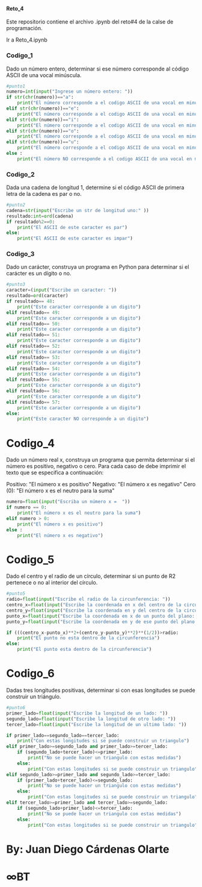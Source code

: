 #### Reto_4
Este repositorio contiene el archivo .ipynb del reto#4 de la calse de programación.

Ir a Reto_4.ipynb

### Codigo_1
Dado un número entero, determinar si ese número corresponde al código ASCII de una vocal minúscula.
```python
#punto1
numero=int(input("Ingrese un número entero: "))
if str(chr(numero))=="a":
    print("El número corresponde a el codigo ASCII de una vocal en minuscula")
elif str(chr(numero))=="e":
    print("El número corresponde a el codigo ASCII de una vocal en minuscula")
elif str(chr(numero))=="i":
    print("El número corresponde a el codigo ASCII de una vocal en minuscula")
elif str(chr(numero))=="o":
    print("El número corresponde a el codigo ASCII de una vocal en minuscula")
elif str(chr(numero))=="u":
    print("El número corresponde a el codigo ASCII de una vocal en minuscula")
else :
    print("El número NO corresponde a el codigo ASCII de una vocal en minuscula")
````
### Codigo_2
Dada una cadena de longitud 1, determine si el código ASCII de primera letra de la cadena es par o no.
```python
#punto2
cadena=str(input("Escribe un str de longitud uno:" ))
resultado:int=ord(cadena)
if resultado%2==0:
    print("El ASCII de este caracter es par")
else:
    print("El ASCII de este caracter es impar")
```

### Codigo_3
Dado un carácter, construya un programa en Python para determinar si el carácter es un dígito o no.

```python
#punto3
caracter=(input("Escribe un caracter: "))
resultado=ord(caracter)
if resultado== 48:
    print("Este caracter corresponde a un digito")
elif resultado== 49:
    print("Este caracter corresponde a un digito")
elif resultado== 50:
    print("Este caracter corresponde a un digito")
elif resultado== 51:
    print("Este caracter corresponde a un digito")
elif resultado== 52:
    print("Este caracter corresponde a un digito")
elif resultado== 53:
    print("Este caracter corresponde a un digito")
elif resultado== 54:
    print("Este caracter corresponde a un digito")
elif resultado== 55:
    print("Este caracter corresponde a un digito")
elif resultado== 56:
    print("Este caracter corresponde a un digito")
elif resultado== 57:
    print("Este caracter corresponde a un digito")
else:
    print("Este caracter NO corresponde a un digito")
```

# Codigo_4
Dado un número real x, construya un programa que permita determinar si el número es positivo, negativo o cero. Para cada caso de debe imprimir el texto que se especifica a continuación:

Positivo: "El número x es positivo"
Negativo: "El número x es negativo"
Cero (0): "El número x es el neutro para la suma"

```python
numero=float(input("Escriba un número x =  "))
if numero == 0:
    print("El número x es el neutro para la suma")
elif numero > 0:
    print("El número x es positivo")
else :
    print("El número x es negativo")
```

# Codigo_5
Dado el centro y el radio de un círculo, determinar si un punto de R2 pertenece o no al interior del círculo.

```python
#punto5
radio=float(input("Escribe el radio de la circunferencia: "))
centro_x=float(input("Escribe la coordenada en x del centro de la circunferencia: "))
centro_y=float(input("Escribe la coordenada en y del centro de la circunferencia: "))
punto_x=float(input("Escribe la coordenada en x de un punto del plano: "))
punto_y=float(input("Escribe la coordenada en y de ese punto del plano: "))

if (((centro_x-punto_x)**2+(centro_y-punto_y)**2)**(1/2))>radio:
    print("El punto no esta dentro de la circunferencia")
else:
    print("El punto esta dentro de la circunferencia")
```

# Codigo_6
Dadas tres longitudes positivas, determinar si con esas longitudes se puede construir un triángulo.

```python
#punto6
primer_lado=float(input("Escribe la longitud de un lado: "))
segundo_lado=float(input("Escribe la longitud de otro lado: "))
tercer_lado=float(input("Escribe la longitud de un ultimo lado: "))

if primer_lado==segundo_lado==tercer_lado:
    print("Con estas longitudes si se puede construir un triangulo")
elif primer_lado>=segundo_lado and primer_lado>=tercer_lado:
    if (segundo_lado+tercer_lado)<=primer_lado:
        print("No se puede hacer un triangulo con estas medidas")
    else:
        print("Con estas longitudes si se puede construir un triangulo")
elif segundo_lado>=primer_lado and segundo_lado>=tercer_lado:
    if (primer_lado+tercer_lado)<=segundo_lado:
        print("No se puede hacer un triangulo con estas medidas")
    else:
        print("Con estas longitudes si se puede construir un triangulo")
elif tercer_lado>=primer_lado and tercer_lado>=segundo_lado:
    if (segundo_lado+primer_lado)<=tercer_lado:
        print("No se puede hacer un triangulo con estas medidas")
    else:
        print("Con estas longitudes si se puede construir un triangulo")
```


# By: Juan Diego Cárdenas Olarte
# ∞BT

